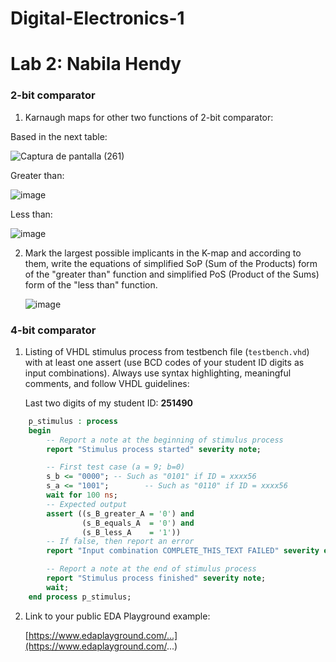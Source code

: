 # Digital-Electronics-1
# Lab 2: Nabila Hendy

### 2-bit comparator

1. Karnaugh maps for other two functions of 2-bit comparator:

Based in the next table:

![Captura de pantalla (261)](https://user-images.githubusercontent.com/115028247/220341241-afcf82e6-acba-4b76-ac24-761e6f617c45.png)



   Greater than:

   ![image](https://user-images.githubusercontent.com/115028247/220420953-9e5eb42d-f9f4-4756-8c61-a5e6130e62da.png)


   Less than:

   ![image](https://user-images.githubusercontent.com/115028247/220421003-ed68374a-2a42-4fbb-9838-22c379bc61b2.png)


2. Mark the largest possible implicants in the K-map and according to them, write the equations of simplified SoP (Sum of the Products) form of the "greater than" function and simplified PoS (Product of the Sums) form of the "less than" function.

   ![image](https://user-images.githubusercontent.com/115028247/220421050-8089032d-6c32-4c00-8931-2ac421029ebd.png)


### 4-bit comparator

1. Listing of VHDL stimulus process from testbench file (`testbench.vhd`) with at least one assert (use BCD codes of your student ID digits as input combinations). Always use syntax highlighting, meaningful comments, and follow VHDL guidelines:

   Last two digits of my student ID: **251490**

```vhdl
    p_stimulus : process
    begin
        -- Report a note at the beginning of stimulus process
        report "Stimulus process started" severity note;

        -- First test case (a = 9; b=0)
        s_b <= "0000"; -- Such as "0101" if ID = xxxx56
        s_a <= "1001";        -- Such as "0110" if ID = xxxx56
        wait for 100 ns;
        -- Expected output
        assert ((s_B_greater_A = '0') and
                (s_B_equals_A  = '0') and
                (s_B_less_A    = '1'))
        -- If false, then report an error
        report "Input combination COMPLETE_THIS_TEXT FAILED" severity error;

        -- Report a note at the end of stimulus process
        report "Stimulus process finished" severity note;
        wait;
    end process p_stimulus;
```

2. Link to your public EDA Playground example:

   [https://www.edaplayground.com/...](https://www.edaplayground.com/...)
